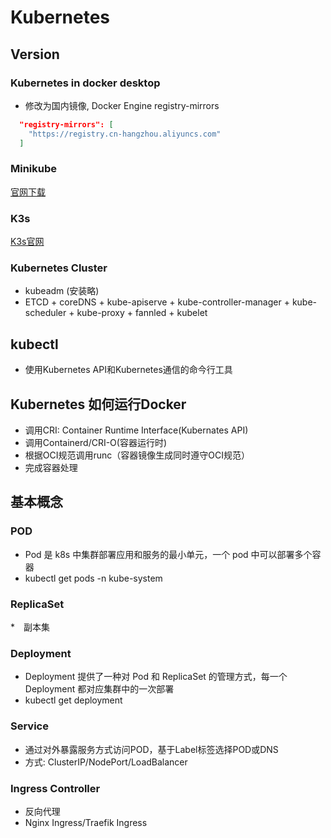 # Kubernetes


## Version

### Kubernetes in docker desktop

* 修改为国内镜像, Docker Engine registry-mirrors

```json
  "registry-mirrors": [
    "https://registry.cn-hangzhou.aliyuncs.com"
  ]
```

### Minikube

[官网下载](https://minikube.sigs.k8s.io/docs/start/) 

### K3s

[K3s官网](https://k3s.io)

### Kubernetes Cluster

* kubeadm (安装略)
* ETCD + coreDNS + kube-apiserve + kube-controller-manager + kube-scheduler + kube-proxy + fannled + kubelet

## kubectl

* 使用Kubernetes API和Kubernetes通信的命今行工具



## Kubernetes 如何运行Docker

* 调用CRI: Container Runtime Interface(Kubernates API)
* 调用Containerd/CRI-O(容器运行时)
* 根据OCI规范调用runc（容器镜像生成同时遵守OCI规范）
* 完成容器处理

## 基本概念

### POD

* Pod 是 k8s 中集群部署应用和服务的最小单元，一个 pod 中可以部署多个容器
* kubectl get pods -n kube-system

### ReplicaSet

*　副本集

### Deployment

* Deployment 提供了一种对 Pod 和 ReplicaSet 的管理方式，每一个 Deployment 都对应集群中的一次部署
* kubectl get deployment

### Service

* 通过对外暴露服务方式访问POD，基于Label标签选择POD或DNS
* 方式: ClusterIP/NodePort/LoadBalancer


### Ingress Controller

* 反向代理
* Nginx Ingress/Traefik Ingress
